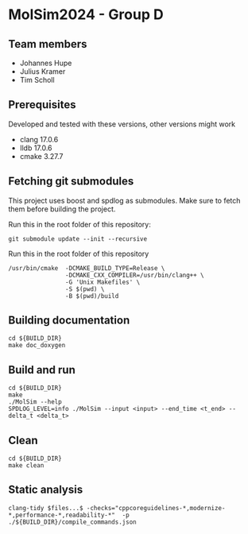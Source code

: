 MolSim2024 - Group D
===

## Team members

- Johannes Hupe
- Julius Kramer
- Tim Scholl

## Prerequisites

Developed and tested with these versions, other versions might work

- clang 17.0.6
- lldb 17.0.6
- cmake 3.27.7

## Fetching git submodules

This project uses boost and spdlog as submodules. Make sure to fetch them before building the project.

Run this in the root folder of this repository:

```shell
git submodule update --init --recursive
```

Run this in the root folder of this repository

```shell
/usr/bin/cmake  -DCMAKE_BUILD_TYPE=Release \
                -DCMAKE_CXX_COMPILER=/usr/bin/clang++ \
                -G 'Unix Makefiles' \
                -S $(pwd) \
                -B $(pwd)/build
```

## Building documentation

```shell
cd ${BUILD_DIR}
make doc_doxygen
```

## Build and run

```shell
cd ${BUILD_DIR}
make
./MolSim --help
SPDLOG_LEVEL=info ./MolSim --input <input> --end_time <t_end> --delta_t <delta_t>
```

## Clean

```shell
cd ${BUILD_DIR}
make clean
```

## Static analysis

```shell 
clang-tidy $files...$ -checks="cppcoreguidelines-*,modernize-*,performance-*,readability-*"  -p ./${BUILD_DIR}/compile_commands.json  
```
